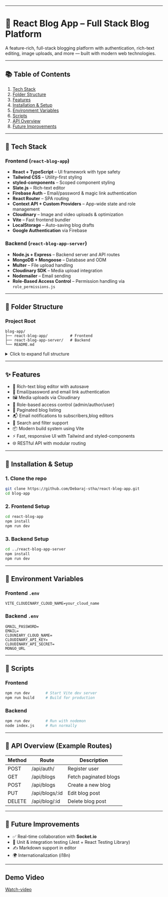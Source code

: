 
---

# 📝 React Blog App – Full Stack Blog Platform

A feature-rich, full-stack blogging platform with authentication, rich-text editing, image uploads, and more — built with modern web technologies.

---

## 📚 Table of Contents

1. [Tech Stack](#-tech-stack)
2. [Folder Structure](#-folder-structure)
3. [Features](#-features)
4. [Installation & Setup](#-installation--setup)
5. [Environment Variables](#-environment-variables)
6. [Scripts](#-scripts)
7. [API Overview](#-api-overview)
8. [Future Improvements](#-future-improvements)

---

## 🔧 Tech Stack

### Frontend (`react-blog-app`)

* **React + TypeScript** – UI framework with type safety
* **Tailwind CSS** – Utility-first styling
* **styled-components** – Scoped component styling
* **Slate.js** – Rich-text editor
* **Firebase Auth** – Email/password & magic link authentication
* **React Router** – SPA routing
* **Context API + Custom Providers** – App-wide state and role management
* **Cloudinary** – Image and video uploads & optimization
* **Vite** – Fast frontend bundler
* **LocalStorage** – Auto-saving blog drafts
* **Google Authentication** via Firebase


### Backend (`react-blog-app-server`)

* **Node.js + Express** – Backend server and API routes
* **MongoDB + Mongoose** – Database and ODM
* **Multer** – File upload handling
* **Cloudinary SDK** – Media upload integration
* **Nodemailer** – Email sending
* **Role-Based Access Control** – Permission handling via `role_permissions.js`

---

## 📁 Folder Structure

### Project Root

```
blog-app/
├── react-blog-app/          # Frontend
├── react-blog-app-server/   # Backend
└── README.md
```

<details>
<summary>Click to expand full structure</summary>

### Frontend (`react-blog-app`)

```
├── public/
├── src/
│   ├── assets/
│   ├── components/
│   ├── css/
│   ├── helper/
│   ├── pages/
│   ├── Provider/
│   ├── static/
│   ├── styled-element/
│   ├── types/
│   ├── App.tsx
│   ├── main.tsx
│   └── ...
├── .env
├── vite.config.ts
├── firebase.config.ts
└── tsconfig.json
```

### Backend (`react-blog-app-server`)

```
├── api/
├── controller/
├── helper/
├── model/
├── router/
├── Schema/
├── conn.js
├── db.js
├── index.js
├── role_permissions.js
├── .env
└── package.json
```

</details>

---

## ✨ Features

* 📝 Rich-text blog editor with autosave
* 🔐 Email/password and email link authentication
* 🖼️ Media uploads via Cloudinary
* 👥 Role-based access control (admin/author/user)
* 📄 Paginated blog listing
* 📬 Email notifications to subscribers,blog editors
* 🔎 Search and filter support
* 📦 Modern build system using Vite
* ⚡ Fast, responsive UI with Tailwind and styled-components
* 🌐 RESTful API with modular routing


---

## 🚀 Installation & Setup

### 1. Clone the repo

```bash
git clone https://github.com/Debaraj-stha/react-blog-app.git
cd blog-app
```

### 2. Frontend Setup

```bash
cd react-blog-app
npm install
npm run dev
```

### 3. Backend Setup

```bash
cd ../react-blog-app-server
npm install
npm run dev
```

---

## 🔐 Environment Variables

### Frontend `.env`

```
VITE_CLOUDINARY_CLOUD_NAME=your_cloud_name
```

### Backend `.env`

```
GMAIL_PASSWORD=
EMAIL=
CLOUNIARY_CLOUD_NAME=
CLOUDINARY_API_KEY=
CLOUDINARY_API_SECRET=
MONGO_URL
```

---

## 📜 Scripts

### Frontend

```bash
npm run dev       # Start Vite dev server
npm run build     # Build for production
```

### Backend

```bash
npm run dev       # Run with nodemon
node index.js     # Run normally
```

---

## 📡 API Overview (Example Routes)

| Method | Route              | Description                |
| ------ | ------------------ | -------------------------- |
| POST   | /api/auth/         | Register user              |
| GET    | /api/blogs         | Fetch paginated blogs      |
| POST   | /api/blogs         | Create a new blog          |
| PUT    | /api/blogs/\:id    | Edit blog post             |
| DELETE | /api/blog/\:id     | Delete blog post           |


---

## 🔮 Future Improvements

* ✅ Real-time collaboration with **Socket.io**
* 🧪 Unit & integration testing (Jest + React Testing Library)
* ✍️ Markdown support in editor
* 🌍 Internationalization (i18n)

---

## Demo Video
 [Watch-video](https://www.youtube.com/watch?v=phjJOCKW2Rk)


